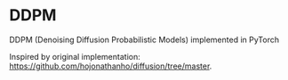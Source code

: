 # DDPM
DDPM (Denoising Diffusion Probabilistic Models) implemented in PyTorch

Inspired by original implementation: https://github.com/hojonathanho/diffusion/tree/master.

